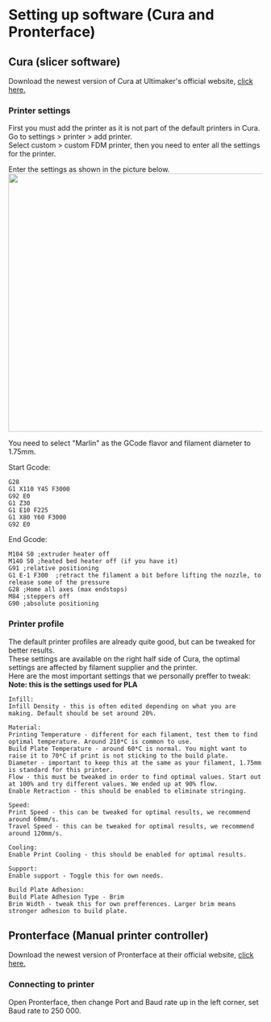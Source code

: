 
# Setting up software (Cura and Pronterface)

## Cura (slicer software)

Download the newest version of Cura at Ultimaker's official website, [click here.](https://ultimaker.com/en/products/cura-software)<br>

### Printer settings
First you must add the printer as it is not part of the default printers in Cura.<br>
Go to settings > printer > add printer.<br>
Select custom > custom FDM printer, then you need to enter all the settings for the printer.<br>

Enter the settings as shown in the picture below.
<a href="url"><img src="https://github.com/OleIdole/NTNU-Kossel-XL-DIY-3D-printer/blob/master/Pictures/Cura%20printer%20settings.png" align="center" height="512" width="634" ></a> <br>

You need to select "Marlin" as the GCode flavor and filament diameter to 1.75mm.<br>

Start Gcode:
```
G28
G1 X110 Y45 F3000
G92 E0
G1 Z30
G1 E10 F225
G1 X80 Y60 F3000
G92 E0
```

End Gcode:
```
M104 S0 ;extruder heater off
M140 S0 ;heated bed heater off (if you have it)
G91 ;relative positioning
G1 E-1 F300  ;retract the filament a bit before lifting the nozzle, to release some of the pressure
G28 ;Home all axes (max endstops)
M84 ;steppers off
G90 ;absolute positioning
```


### Printer profile
The default printer profiles are already quite good, but can be tweaked for better results.<br>
These settings are available on the right half side of Cura, the optimal settings are affected by filament supplier and the printer.<br>
Here are the most important settings that we personally preffer to tweak:<br>
**Note: this is the settings used for PLA**
```
Infill:
Infill Density - this is often edited depending on what you are making. Default should be set around 20%.

Material:
Printing Temperature - different for each filament, test them to find optimal temperature. Around 210*C is common to use.
Build Plate Temperature - around 60*C is normal. You might want to raise it to 70*C if print is not sticking to the build plate.
Diameter - important to keep this at the same as your filament, 1.75mm is standard for this printer.
Flow - this must be tweaked in order to find optimal values. Start out at 100% and try different values. We ended up at 90% flow.
Enable Retraction - this should be enabled to eliminate stringing.

Speed:
Print Speed - this can be tweaked for optimal results, we recommend around 60mm/s.
Travel Speed - this can be tweaked for optimal results, we recommend around 120mm/s.

Cooling:
Enable Print Cooling - this should be enabled for optimal results.

Support:
Enable support - Toggle this for own needs.

Build Plate Adhesion:
Build Plate Adhesion Type - Brim
Brim Width - tweak this for own prefferences. Larger brim means stronger adhesion to build plate.
```



## Pronterface (Manual printer controller)

Download the newest version of Pronterface at their official website, [click here.](http://www.pronterface.com/)<br>

### Connecting to printer
Open Pronterface, then change Port and Baud rate up in the left corner, set Baud rate to 250 000.<br>
